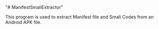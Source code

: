 "# ManifestSmaliExtractor" 

This program is used to extract Manifest file and Smali Codes from an Android APK file. 

